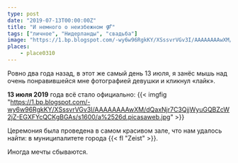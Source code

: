 ```yaml
---
type: post
date: "2019-07-13T00:00:00Z"
title: "И немного о неизбежном ⚤"
tags: ["личное", "Нидерланды", "свадьба"]
image: "https://1.bp.blogspot.com/-wy6w96RgkKY/XSssvrVGv3I/AAAAAAAAwXM/dQaxNjr7C3QjjWyuGQBZcW2jZ-EGXFYcQCKgBGAs/s1600/a%2526d.picasaweb.jpg"
places:
    - place0310
---
```


Ровно два года назад, в этот же самый день 13 июля, я занёс мышь над очень понравившейся мне фотографией девушки и кликнул «лайк».

<!--more-->

**13 июля 2019** года всё стало официально:
{{< imgfig "https://1.bp.blogspot.com/-wy6w96RgkKY/XSssvrVGv3I/AAAAAAAAwXM/dQaxNjr7C3QjjWyuGQBZcW2jZ-EGXFYcQCKgBGAs/s1600/a%2526d.picasaweb.jpg" >}}

Церемония была проведена в самом красивом зале, что нам удалось найти: в муниципалитете города {{< fl "Zeist" >}}.

Иногда мечты сбываются.
